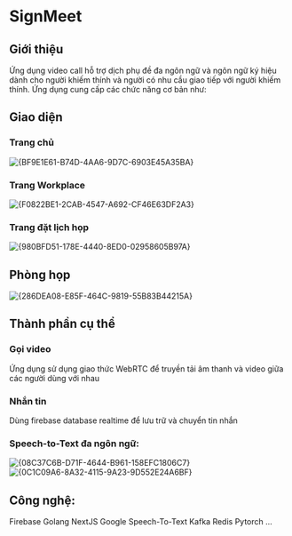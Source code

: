 # SignMeet

## Giới thiệu
Ứng dụng video call hỗ trợ dịch phụ đề đa ngôn ngữ và ngôn ngữ ký hiệu dành cho người khiếm thính và người có nhu cầu giao tiếp với người khiếm thính. Ứng dụng cung cấp các chức năng cơ bản như:
  
## Giao diện
### Trang chủ
![{BF9E1E61-B74D-4AA6-9D7C-6903E45A35BA}](https://github.com/user-attachments/assets/8c1255cb-3e48-4f02-9076-266fb28c773c)

### Trang Workplace
![{F0822BE1-2CAB-4547-A692-CF46E63DF2A3}](https://github.com/user-attachments/assets/1a57e63e-8fc1-453a-bca3-1573630a7e13)

### Trang đặt lịch họp
![{980BFD51-178E-4440-8ED0-02958605B97A}](https://github.com/user-attachments/assets/84e04633-0e5b-4d37-ac6a-d4ef760c3c21)

## Phòng họp
![{286DEA08-E85F-464C-9819-55B83B44215A}](https://github.com/user-attachments/assets/bb1f5275-5050-4293-b87e-36e62408b9e1)

## Thành phần cụ thể
### Gọi video
Ứng dụng sử dụng giao thức WebRTC để truyền tải âm thanh và video giữa các người dùng với nhau
### Nhắn tin
Dùng firebase database realtime để lưu trữ và chuyển tin nhắn
### Speech-to-Text đa ngôn ngữ:
![{08C37C6B-D71F-4644-B961-158EFC1806C7}](https://github.com/user-attachments/assets/b6158b1c-de3a-4114-a624-88d3e11fec9c)
![{0C1C09A6-8A32-4115-9A23-9D552E24A6BF}](https://github.com/user-attachments/assets/62ad896d-ef58-485f-bf9e-01863afe7364)

## Công nghệ:
Firebase
Golang
NextJS
Google Speech-To-Text
Kafka
Redis
Pytorch
...

